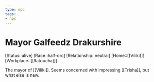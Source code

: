 ```yaml
---
type: npc
tags: 
- npc
---
```


# Mayor Galfeedz Drakurshire
[Status::alive]
[Race::half-orc]
[Relationship::neutral]
[Home::[[Viliki]]]
[Workplace::[[Ratoucha]]]

The mayor of [[Viliki]]. Seems concerned with impressing [[Trisha]], but what else is new. 